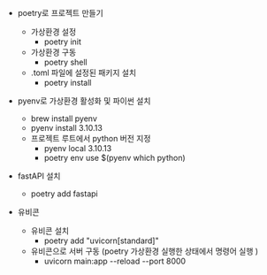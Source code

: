 * poetry로 프로젝트 만들기
    * 가상환경 설정
        * poetry init
    * 가상환경 구동
        * poetry shell
    * .toml 파일에 설정된 패키지 설치
        * poetry install

* pyenv로 가상환경 활성화 및 파이썬 설치
    * brew install pyenv
    * pyenv install 3.10.13
    * 프로젝트 루트에서 python 버전 지정
        * pyenv local 3.10.13
        * poetry env use $(pyenv which python)

* fastAPI 설치
    * poetry add fastapi

* 유비콘
    * 유비콘 설치
        * poetry add "uvicorn[standard]"
    * 유비콘으로 서버 구동 (poetry 가상환경 실행한 상태에서 명령어 실행 )
        * uvicorn main:app --reload --port 8000
